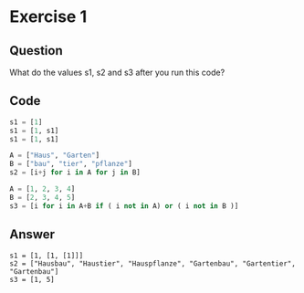 # Exercise 1

## Question 
What do the values s1, s2 and s3 after you run this code?

## Code 
```python
s1 = [1]
s1 = [1, s1]
s1 = [1, s1]

A = ["Haus", "Garten"]
B = ["bau", "tier", "pflanze"]
s2 = [i+j for i in A for j in B]

A = [1, 2, 3, 4]
B = [2, 3, 4, 5]
s3 = [i for i in A+B if ( i not in A) or ( i not in B )]

```

## Answer
    s1 = [1, [1, [1]]]
    s2 = ["Hausbau", "Haustier", "Hauspflanze", "Gartenbau", "Gartentier", "Gartenbau"]
    s3 = [1, 5]
